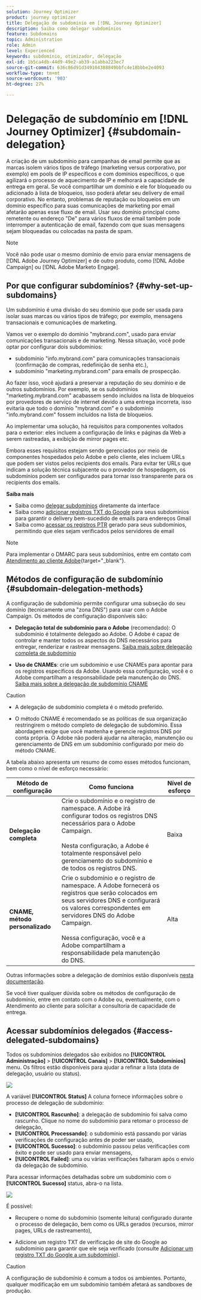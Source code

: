 ```yaml
---
solution: Journey Optimizer
product: journey optimizer
title: Delegação de subdomínio em [!DNL Journey Optimizer]
description: Saiba como delegar subdomínios
feature: Subdomains
topic: Administration
role: Admin
level: Experienced
keywords: subdomínio, otimizador, delegação
exl-id: 1b5ca4db-44d9-49e2-ab39-a1abba223ec7
source-git-commit: 636c86d91d349104388849bbfc4e18bbbe2e4093
workflow-type: tm+mt
source-wordcount: '903'
ht-degree: 27%

---
```


# Delegação de subdomínio em [!DNL Journey Optimizer] {#subdomain-delegation}

A criação de um subdomínio para campanhas de email permite que as marcas isolem vários tipos de tráfego (marketing versus corporativo, por exemplo) em pools de IP específicos e com domínios específicos, o que agilizará o processo de aquecimento de IP e melhorará a capacidade de entrega em geral. Se você compartilhar um domínio e ele for bloqueado ou adicionado à lista de bloqueios, isso poderá afetar seu delivery de email corporativo. No entanto, problemas de reputação ou bloqueios em um domínio específico para suas comunicações de marketing por email afetarão apenas esse fluxo de email. Usar seu domínio principal como remetente ou endereço &quot;De&quot; para vários fluxos de email também pode interromper a autenticação de email, fazendo com que suas mensagens sejam bloqueadas ou colocadas na pasta de spam.

>[!NOTE]
>
>Você não pode usar o mesmo domínio de envio para enviar mensagens de [!DNL Adobe Journey Optimizer] e de outro produto, como [!DNL Adobe Campaign] ou [!DNL Adobe Marketo Engage].

## Por que configurar subdomínios? {#why-set-up-subdomains}

Um subdomínio é uma divisão do seu domínio que pode ser usada para isolar suas marcas ou vários tipos de tráfego; por exemplo, mensagens transacionais e comunicações de marketing.

Vamos ver o exemplo do domínio &quot;mybrand.com&quot;, usado para enviar comunicações transacionais e de marketing. Nessa situação, você pode optar por configurar dois subdomínios:

* subdomínio &quot;info.mybrand.com&quot; para comunicações transacionais (confirmação de compras, redefinição de senha etc.),
* subdomínio &quot;marketing.mybrand.com&quot; para emails de prospecção.

Ao fazer isso, você ajudará a preservar a reputação do seu domínio e de outros subdomínios. Por exemplo, se os subdomínios &quot;marketing.mybrand.com&quot; acabassem sendo incluídos na lista de bloqueios por provedores de serviço de internet devido a uma entrega incorreta, isso evitaria que todo o domínio &quot;mybrand.com&quot; e o subdomínio &quot;info.mybrand.com&quot; fossem incluídos na lista de bloqueios.

Ao implementar uma solução, há requisitos para componentes voltados para o exterior: eles incluem a configuração de links e páginas da Web a serem rastreadas, a exibição de mirror pages etc.

Embora esses requisitos estejam sendo gerenciados por meio de componentes hospedados pelo Adobe e pelo cliente, eles incluem URLs que podem ser vistos pelos recipients dos emails. Para evitar ter URLs que indicam a solução técnica subjacente ou o provedor de hospedagem, os subdomínios podem ser configurados para tornar isso transparente para os recipients dos emails.

**Saiba mais**

* Saiba como [delegar subdomínios](delegate-subdomain.md) diretamente da interface
* Saiba como [adicionar registros TXT do Google](google-txt.md) para seus subdomínios para garantir o delivery bem-sucedido de emails para endereços Gmail
* Saiba como [acessar os registros PTR](ptr-records.md) gerado para seus subdomínios, permitindo que eles sejam verificados pelos servidores de email

>[!NOTE]
>
>Para implementar o DMARC para seus subdomínios, entre em contato com [Atendimento ao cliente Adobe](https://helpx.adobe.com/br/enterprise/admin-guide.html/enterprise/using/support-for-experience-cloud.ug.html){target="_blank"}.

## Métodos de configuração de subdomínio {#subdomain-delegation-methods}

A configuração de subdomínio permite configurar uma subseção do seu domínio (tecnicamente uma &quot;zona DNS&quot;) para usar com o Adobe Campaign. Os métodos de configuração disponíveis são:

* **Delegação total de subdomínio para o Adobe** (recomendado): O subdomínio é totalmente delegado ao Adobe. O Adobe é capaz de controlar e manter todos os aspectos do DNS necessários para entregar, renderizar e rastrear mensagens. [Saiba mais sobre delegação completa de subdomínio](delegate-subdomain.md#full-subdomain-delegation)

* **Uso de CNAMEs**: crie um subdomínio e use CNAMEs para apontar para os registros específicos da Adobe. Usando essa configuração, você e o Adobe compartilham a responsabilidade pela manutenção do DNS. [Saiba mais sobre a delegação de subdomínio CNAME](delegate-subdomain.md#cname-subdomain-delegation)

>[!CAUTION]
>
>* A delegação de subdomínio completa é o método preferido.
>
>* O método CNAME é recomendado se as políticas de sua organização restringirem o método completo de delegação de subdomínio. Essa abordagem exige que você mantenha e gerencie registros DNS por conta própria. O Adobe não poderá ajudar na alteração, manutenção ou gerenciamento de DNS em um subdomínio configurado por meio do método CNAME.

A tabela abaixo apresenta um resumo de como esses métodos funcionam, bem como o nível de esforço necessário:

| Método de configuração | Como funciona | Nível de esforço |
|---|---|---|
| **Delegação completa** | Crie o subdomínio e o registro de namespace. A Adobe irá configurar todos os registros DNS necessários para o Adobe Campaign.<br/><br/>Nesta configuração, a Adobe é totalmente responsável pelo gerenciamento do subdomínio e de todos os registros DNS. | Baixa |
| **CNAME, método personalizado** | Crie o subdomínio e o registro de namespace. A Adobe fornecerá os registros que serão colocados em seus servidores DNS e configurará os valores correspondentes em servidores DNS do Adobe Campaign.<br/><br/>Nessa configuração, você e a Adobe compartilham a responsabilidade pela manutenção do DNS. | Alta |

Outras informações sobre a delegação de domínios estão disponíveis [nesta documentação](https://experienceleague.adobe.com/docs/deliverability-learn/deliverability-best-practice-guide/additional-resources/product-specific-resources/campaign/ac-domain-name-setup.html?lang=pt-BR).

Se você tiver qualquer dúvida sobre os métodos de configuração de subdomínio, entre em contato com o Adobe ou, eventualmente, com o Atendimento ao cliente para solicitar a consultoria de capacidade de entrega.

## Acessar subdomínios delegados {#access-delegated-subdomains}

Todos os subdomínios delegados são exibidos no **[!UICONTROL Administração]** > **[!UICONTROL Canais]** > **[!UICONTROL Subdomínios]** menu. Os filtros estão disponíveis para ajudar a refinar a lista (data de delegação, usuário ou status).

![](assets/subdomain-list.png)

A variável **[!UICONTROL Status]** A coluna fornece informações sobre o processo de delegação de subdomínio:

* **[!UICONTROL Rascunho]**: a delegação de subdomínio foi salva como rascunho. Clique no nome do subdomínio para retomar o processo de delegação,
* **[!UICONTROL Processando]**: o subdomínio está passando por várias verificações de configuração antes de poder ser usado,
* **[!UICONTROL Sucesso]**: o subdomínio passou pelas verificações com êxito e pode ser usado para enviar mensagens,
* **[!UICONTROL Failed]**: uma ou várias verificações falharam após o envio da delegação de subdomínio.

Para acessar informações detalhadas sobre um subdomínio com o **[!UICONTROL Sucesso]** status, abra-o na lista.

![](assets/subdomain-delegated.png)

É possível:

* Recupere o nome do subdomínio (somente leitura) configurado durante o processo de delegação, bem como os URLs gerados (recursos, mirror pages, URLs de rastreamento),

* Adicione um registro TXT de verificação de site do Google ao subdomínio para garantir que ele seja verificado (consulte [Adicionar um registro TXT do Google a um subdomínio](google-txt.md)).


>[!CAUTION]
>
>A configuração de subdomínio é comum a todos os ambientes. Portanto, qualquer modificação em um subdomínio também afetará as sandboxes de produção.
